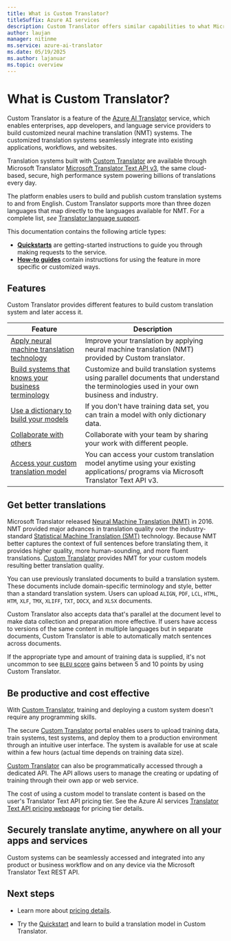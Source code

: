 ```yaml
---
title: What is Custom Translator?
titleSuffix: Azure AI services
description: Custom Translator offers similar capabilities to what Microsoft Translator Hub does for Statistical Machine Translation (SMT), but exclusively for Neural Machine Translation (NMT) systems.
author: laujan
manager: nitinme
ms.service: azure-ai-translator
ms.date: 05/19/2025
ms.author: lajanuar
ms.topic: overview
---
```

# What is Custom Translator?

Custom Translator is a feature of the [Azure AI Translator](../translator-overview.md) service, which enables enterprises, app developers, and language service providers to build customized neural machine translation (NMT) systems. The customized translation systems seamlessly integrate into existing applications, workflows, and websites.

Translation systems built with [Custom Translator](https://portal.customtranslator.azure.ai) are available through Microsoft Translator [Microsoft Translator Text API v3](../text-translation/v3/translate.md?tabs=curl), the same cloud-based, secure, high performance system powering billions of translations every day.

The platform enables users to build and publish custom translation systems to and from English. Custom Translator supports more than three dozen languages that map directly to the languages available for NMT. For a complete list, *see* [Translator language support](../../language-support.md).

This documentation contains the following article types:

* [**Quickstarts**](./quickstart.md) are getting-started instructions to guide you through making requests to the service.
* [**How-to guides**](./how-to/create-manage-workspace.md) contain instructions for using the feature in more specific or customized ways.

## Features

Custom Translator provides different features to build custom translation system and later access it.

|Feature  |Description  |
|---------|---------|
|[Apply neural machine translation technology](https://www.microsoft.com/translator/blog/2016/11/15/microsoft-translator-launching-neural-network-based-translations-for-all-its-speech-languages/)     |  Improve your translation by applying neural machine translation (NMT) provided by Custom translator.       |
|[Build systems that knows your business terminology](./beginners-guide.md)     |  Customize and build translation systems using parallel documents that understand the terminologies used in your own business and industry.       |
|[Use a dictionary to build your models](./how-to/train-custom-model.md#when-to-select-dictionary-only-training)     |   If you don't have training data set, you can train a model with only dictionary data.       |
|[Collaborate with others](./how-to/create-manage-workspace.md#manage-workspace-settings)     |   Collaborate with your team by sharing your work with different people.     |
|[Access your custom translation model](./how-to/translate-with-custom-model.md)     |  You can access your custom translation model anytime using your existing applications/ programs via Microsoft Translator Text API v3.       |

## Get better translations

Microsoft Translator released [Neural Machine Translation (NMT)](https://www.microsoft.com/translator/blog/2016/11/15/microsoft-translator-launching-neural-network-based-translations-for-all-its-speech-languages/) in 2016. NMT provided major advances in translation quality over the industry-standard [Statistical Machine Translation (SMT)](https://en.wikipedia.org/wiki/Statistical_machine_translation) technology. Because NMT better captures the context of full sentences before translating them, it provides higher quality, more human-sounding, and more fluent translations. [Custom Translator](https://portal.customtranslator.azure.ai) provides NMT for your custom models resulting better translation quality.

You can use previously translated documents to build a translation system. These documents include domain-specific terminology and style, better than a standard translation system. Users can upload `ALIGN`, `PDF`, `LCL`, `HTML`, `HTM`, `XLF`, `TMX`, `XLIFF`, `TXT`, `DOCX`, and `XLSX` documents.

Custom Translator also accepts data that's parallel at the document level to make data collection and preparation more effective. If users have access to versions of the same content in multiple languages but in separate documents, Custom Translator is able to automatically match sentences across documents.

If the appropriate type and amount of training data is supplied, it's not uncommon to see [`BLEU` score](concepts/bleu-score.md) gains between 5 and 10 points by using Custom Translator.

## Be productive and cost effective

With [Custom Translator](https://portal.customtranslator.azure.ai), training and deploying a custom system doesn't require any programming skills.

The secure [Custom Translator](https://portal.customtranslator.azure.ai) portal enables users to upload training data, train systems, test systems, and deploy them to a production environment through an intuitive user interface. The system is available for use at scale within a few hours (actual time depends on training data size).

[Custom Translator](https://portal.customtranslator.azure.ai) can also be programmatically accessed through a dedicated API. The API allows users to manage the creating or updating of training through their own app or web service.

The cost of using a custom model to translate content is based on the user's Translator Text API pricing tier. See the Azure AI services [Translator Text API pricing webpage](https://azure.microsoft.com/pricing/details/cognitive-services/translator-text-api/)
for pricing tier details.

## Securely translate anytime, anywhere on all your apps and services

Custom systems can be seamlessly accessed and integrated into any product or business workflow and on any device via the Microsoft Translator Text REST API.

## Next steps

* Learn more about [pricing details](https://azure.microsoft.com/pricing/details/cognitive-services/translator-text-api/).

* Try the [Quickstart](./quickstart.md) and learn to build a translation model in Custom Translator.
